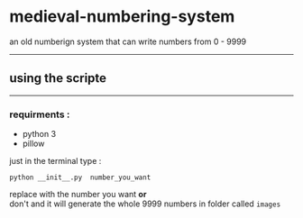 # medieval-numbering-system
an old numberign system that can write numbers from 0 - 9999

---

## using the scripte 

---
### requirments :

* python 3
* pillow
 
just in the terminal type :

``` 
python __init__.py  number_you_want 
```

replace with the number you want **or**   
don't and it will generate the whole 9999 numbers in folder called `images`
